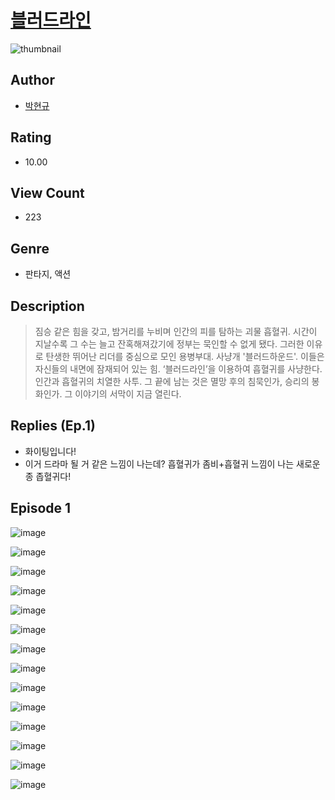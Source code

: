 # [블러드라인](https://comic.naver.com/challenge/list?titleId=810993)
![thumbnail](https://image-comic.pstatic.net/user_contents_data/challenge_comic/2023/05/25/294153/upload_3906422316026127713_480x623.jpeg)

## Author
- [박현규](https://comic.naver.com/artistTitle?id=294153)

## Rating
- 10.00

## View Count
- 223

## Genre
- 판타지, 액션

## Description
> 짐승 같은 힘을 갖고, 밤거리를 누비며 인간의 피를 탐하는 괴물 흡혈귀. 시간이 지날수록 그 수는 늘고 잔혹해져갔기에 정부는 묵인할 수 없게 됐다. 그러한 이유로 탄생한 뛰어난 리더를 중심으로 모인 용병부대. 사냥개 '블러드하운드'. 이들은 자신들의 내면에 잠재되어 있는 힘. ‘블러드라인’을 이용하여 흡혈귀를 사냥한다. 인간과 흡혈귀의 치열한 사투. 그 끝에 남는 것은 멸망 후의 침묵인가, 승리의 봉화인가. 그 이야기의 서막이 지금 열린다.

## Replies (Ep.1)
- 화이팅입니다!
- 이거 드라마 될 거 같은 느낌이 나는데? 흡혈귀가 좀비+흡혈귀 느낌이 나는 새로운 종 좁혈귀다!

## Episode 1
![image](https://image-comic.pstatic.net/user_contents_data/challenge_comic/2023/05/25/294153/upload_7149292017862010164.jpeg)

![image](https://image-comic.pstatic.net/user_contents_data/challenge_comic/2023/05/25/294153/upload_7293921773134951224.jpeg)

![image](https://image-comic.pstatic.net/user_contents_data/challenge_comic/2023/05/25/294153/upload_4062640915094975332.jpeg)

![image](https://image-comic.pstatic.net/user_contents_data/challenge_comic/2023/05/25/294153/upload_3904676076692123700.jpeg)

![image](https://image-comic.pstatic.net/user_contents_data/challenge_comic/2023/05/25/294153/upload_7076905871865100599.jpeg)

![image](https://image-comic.pstatic.net/user_contents_data/challenge_comic/2023/05/25/294153/upload_3834589898382337589.jpeg)

![image](https://image-comic.pstatic.net/user_contents_data/challenge_comic/2023/05/25/294153/upload_3834311928938051172.jpeg)

![image](https://image-comic.pstatic.net/user_contents_data/challenge_comic/2023/05/25/294153/upload_3545794399893272374.jpeg)

![image](https://image-comic.pstatic.net/user_contents_data/challenge_comic/2023/05/25/294153/upload_3904959772992024628.jpeg)

![image](https://image-comic.pstatic.net/user_contents_data/challenge_comic/2023/05/25/294153/upload_7076334117094241889.jpeg)

![image](https://image-comic.pstatic.net/user_contents_data/challenge_comic/2023/05/25/294153/upload_7221071448346276401.jpeg)

![image](https://image-comic.pstatic.net/user_contents_data/challenge_comic/2023/05/25/294153/upload_7077468628407902776.jpeg)

![image](https://image-comic.pstatic.net/user_contents_data/challenge_comic/2023/05/25/294153/upload_7004285320002025265.jpeg)

![image](https://image-comic.pstatic.net/user_contents_data/challenge_comic/2023/05/25/294153/upload_3474352720607393337.jpeg)
